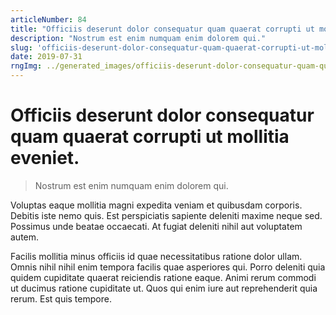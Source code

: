 ```yaml
---
articleNumber: 84
title: "Officiis deserunt dolor consequatur quam quaerat corrupti ut mollitia eveniet."
description: "Nostrum est enim numquam enim dolorem qui."
slug: 'officiis-deserunt-dolor-consequatur-quam-quaerat-corrupti-ut-mollitia-eveniet.'
date: 2019-07-31
rngImg: ../generated_images/officiis-deserunt-dolor-consequatur-quam-quaerat-corrupti-ut-mollitia-eveniet..jpg
---
```


# Officiis deserunt dolor consequatur quam quaerat corrupti ut mollitia eveniet.

> Nostrum est enim numquam enim dolorem qui.

Voluptas eaque mollitia magni expedita veniam et quibusdam corporis. Debitis iste nemo quis. Est perspiciatis sapiente deleniti maxime neque sed. Possimus unde beatae occaecati. At fugiat deleniti nihil aut voluptatem autem.
 Facilis mollitia minus officiis id quae necessitatibus ratione dolor ullam. Omnis nihil nihil enim tempora facilis quae asperiores qui. Porro deleniti quia quidem cupiditate quaerat reiciendis ratione eaque. Animi rerum commodi ut ducimus ratione cupiditate ut. Quos qui enim iure aut reprehenderit quia rerum. Est quis tempore.
